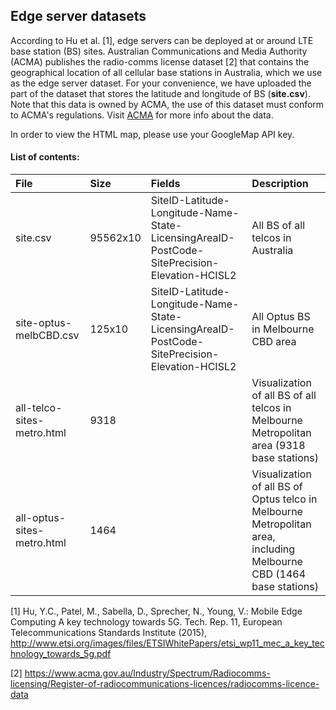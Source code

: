 ## Edge server datasets

According to Hu et al. [1], edge servers can be deployed at or around LTE base station (BS) sites. Australian Communications and Media 
Authority (ACMA) publishes the radio-comms license dataset [2] that contains the geographical location of all cellular base stations in 
Australia, which we use as the edge server dataset. For your convenience, we have uploaded the part of the dataset that stores the latitude and longitude of BS (**site.csv**). Note that this data is owned by ACMA, the use of this dataset must conform to ACMA's regulations. Visit [ACMA](https://www.acma.gov.au/Industry/Spectrum/Radiocomms-licensing/Register-of-radiocommunications-licences/radiocomms-licence-data) for more info about the data.

In order to view the HTML map, please use your GoogleMap API key.

#### List of contents:
File|Size|Fields|Description
:--|:--|:--|:--
site.csv|95562x10|SiteID-Latitude-Longitude-Name-State-LicensingAreaID-PostCode-SitePrecision-Elevation-HCISL2|All BS of all telcos in Australia|
site-optus-melbCBD.csv|125x10|SiteID-Latitude-Longitude-Name-State-LicensingAreaID-PostCode-SitePrecision-Elevation-HCISL2|All Optus BS in Melbourne CBD area|
all-telco-sites-metro.html|9318||Visualization of all BS of all telcos in Melbourne Metropolitan area (9318 base stations)
all-optus-sites-metro.html|1464||Visualization of all BS of Optus telco in Melbourne Metropolitan area, including Melbourne CBD (1464 base stations)


[1] Hu, Y.C., Patel, M., Sabella, D., Sprecher, N., Young, V.: Mobile Edge Computing A key technology towards 5G. Tech. Rep. 11, European Telecommunications Standards Institute (2015), http://www.etsi.org/images/files/ETSIWhitePapers/etsi_wp11_mec_a_key_technology_towards_5g.pdf 

[2] https://www.acma.gov.au/Industry/Spectrum/Radiocomms-licensing/Register-of-radiocommunications-licences/radiocomms-licence-data
